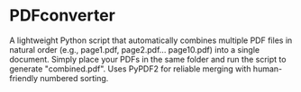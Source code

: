 # PDFconverter
A lightweight Python script that automatically combines multiple PDF files in natural order (e.g., page1.pdf, page2.pdf... page10.pdf) into a single document. Simply place your PDFs in the same folder and run the script to generate "combined.pdf". Uses PyPDF2 for reliable merging with human-friendly numbered sorting.
